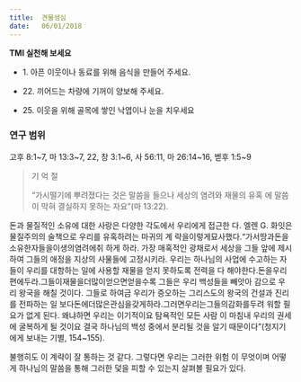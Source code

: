 ```yaml
---
title:  견물생심
date:   06/01/2018
---
```


**TMI 실천해 보세요**

- 1\. 아픈 이웃이나 동료를 위해 음식을 만들어 주세요.

- 22\. 끼어드는 차량에 기꺼이 양보해 주세요.

- 25\. 이웃을 위해 골목에 쌓인 낙엽이나 눈을 치우세요

### 연구 범위
고후 8:1~7, 마 13:3~7, 22, 창 3:1~6, 사 56:11, 마 26:14~16, 벧후 1:5~9

> <p>기 억 절</p>
> “가시떨기에 뿌려졌다는 것은 말씀을 들으나 세상의 염려와 재물의 유혹 에 말씀이 막혀 결실하지 못하는 자요”(마 13:22).

돈과 물질적인 소유에 대한 사랑은 다양한 각도에서 우리에게 접근한 다. 엘렌 G. 화잇은 물질주의의 술책으로 우리를 유혹하려는 마귀의 계 략을이렇게묘사했다.“가서땅과돈을소유한자들을이생의염려에취 하게 하라. 가장 매혹적인 광채로서 세상을 그들 앞에 제시하여 그들의 애정을 지상의 사물들에 고정시키라. 우리는 하나님의 사업에 수고하는 자들이 우리를 대항하는 일에 사용할 재물을 얻지 못하도록 전력을 다 해야한다.돈을우리편에두라.그들이재물을더많이얻으면얻을수록 그들은 우리 백성들을 빼앗아 감으로 우리 왕국을 해칠 것이다. 그들로 하여금 우리가 증오하는 그리스도의 왕국의 건설과 진리를 전파하는 일 보다돈에더많은관심을갖게하라.그러면우리는그들의감화를두려 워할 필요가 없게 된다. 왜냐하면 우리는 이기적이요 탐욕적인 모든 사람 이 마침내 우리의 권세에 굴복하게 될 것이요 결국 하나님의 백성 중에서 분리될 것을 알기 때문이다”(청지기에게 보내는 기별, 154~155).

불행히도 이 계략이 잘 통하는 것 같다. 그렇다면 우리는 그러한 위험 이 무엇이며 어떻게 하나님의 말씀을 통해 그러한 덫을 피할 수 있는지 살펴볼 필요가 있다. 